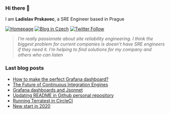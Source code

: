 ### Hi there 👋

I am **Ladislav Prskavec**, a SRE Engineer based in Prague

[![Homepage][web-image]](https://www.prskavec.net/)
[![Blog in Czech][web-image-2]](https://blog.prskavec.net/)
[![Twitter Follow][twitter-image]](https://twitter.com/abtris)

> *I’m really passionate about site reliability engineering. I think the biggest problem for current companies is doesn't have SRE engineers if they need it. I’m helping to find solutions for my company and others who can listen*

### Last blog posts

- [How to make the perfect Grafana dashboard?](https://www.prskavec.net/post/how-to-make-perfect-grafana-dashboard/)
- [The Future of Continuous Integration Engines](https://www.prskavec.net/post/the-future-of-continuous-integration-engines/)
- [Grafana dashboards and Jsonnet](https://www.prskavec.net/post/grafana-jsonnet/)
- [Updating README in Github personal repository](https://www.prskavec.net/post/github-personal-repo/)
- [Running Terratest in CircleCI](https://www.prskavec.net/post/terratest-circleci/)
- [New start in 2020](https://www.prskavec.net/post/getting-started/)


[web-image]: https://img.shields.io/badge/%20-www.prskavec.net-ba7ba9?style=flat-square&logo=safari&logoColor=white
[web-image-2]: https://img.shields.io/badge/%20-blog.prskavec.net-ba7ba9?style=flat-square&logo=safari&logoColor=white
[twitter-image]: https://img.shields.io/twitter/follow/abtris?style=social
